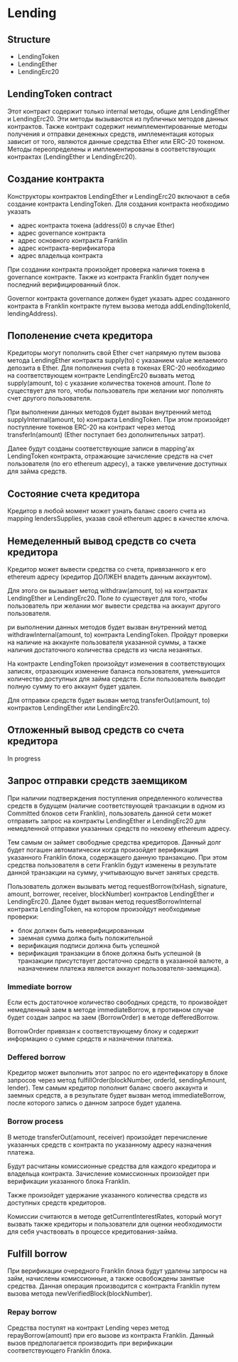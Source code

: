 # Lending

## Structure

- LendingToken
- LendingEther
- LendingErc20

## LendingToken contract

Этот контракт содержит только internal методы, общие для LendingEther и LendingErc20. Эти методы вызываются из публичных методов данных контрактов.
Также контракт содержит неимплементированные методы получения и отправки денежных средств, имплементация которых зависит от того, являются данные средства Ether или ERC-20 токеном. Методы переопределены и имплементированы в соответствующих контрактах (LendingEther и LendingErc20).

## Создание контракта

Конструкторы контрактов LendingEther и LendingErc20 включают в себя создание контракта LendingToken.
Для создания контракта необходимо указать
- адрес контракта токена (address(0) в случае Ether)
- адрес governance контракта
- адрес основного контракта Franklin
- адрес контракта-верификатора
- адрес владельца контракта

При создании контракта произойдет проверка наличия токена в governance контракте.
Также из контракта Franklin будет получен последний верифицированный блок.

Governor контракта governance должен будет указать адрес созданного контракта в Franklin контракте путем вызова метода addLending(tokenId, lendingAddress).

## Пополенение счета **кредитора**

Кредиторы могут пополнить свой Ether счет напрямую путем вызова метода LendingEther контракта supply(to) с указанием value желаемого депозита в Ether.
Для пополнения счета в токенах ERC-20 необходимо на соответствующем контракте LendingErc20 вызвать метод supply(amount, to) с указание количества токенов amount.
Поле *to* существует для того, чтобы пользователь при желании мог пополнять счет другого пользователя.

При выполнении данных методов будет вызван внутренний метод supplyInternal(amount, to) контракта LendingToken. При этом произойдет поступление токенов ERC-20 на контракт через метод transferIn(amount) (Ether поступает без дополнительных затрат).

Далее будут созданы соответствующие записи в mapping'ах LendingToken контракта, отражающие зачисление средств на счет пользователя (по его ethereum адресу), а также увеличение доступных для займа средств.

## Состояние счета **кредитора**

Кредитор в любой момент может узнать баланс своего счета из mapping lendersSupplies, указав свой ethereum адрес в качестве ключа.

## Немеделенный вывод средств со счета **кредитора**

Кредитор может вывести средства со счета, привязанного к его ethereum адресу (кредитор ДОЛЖЕН владеть данным аккаунтом).

Для этого он вызывает метод withdraw(amount, to) на контрактах LendingEther и LendingErc20.
Поле *to* существует для того, чтобы пользователь при желании мог вывести средства на аккаунт другого пользователя.

ри выполнении данных методов будет вызван внутренний метод withdrawInternal(amount, to) контракта LendingToken. Пройдут проверки на наличие на аккаунте пользователя указанной суммы, а также наличия достаточного количества средств из числа незанятых.

На контракте LendingToken произойдут изменения в соответствующих записях, отразающих изменение баланса пользователя, уменьшится количество доступных для займа средств. Если пользователь выводит полную сумму то его аккаунт будет удален.

Для отправки средств будет вызван метод transferOut(amount, to) контрактов LendingEther или LendingErc20.

## Отложенный вывод средств со счета **кредитора**

In progress

## Запрос отправки средств **заемщиком**

При наличии подтверждения поступления определенного количества средств в будущем (наличие соответствующей транзакции в одном из Committed блоков сети Franklin), пользователь данной сети может отправить запрос на контракты  LendingEther и LendingErc20 для немедленной отправки указанных средств по некоему ethereum адресу.

Тем самым он займет свободные средства кредиторов. Данный долг будет погашен автоматически когда произойдет верификация указанного Franklin блока, содержащего данную транзакцию. При этом средства пользователя в сети Franklin будут изменены в результате данной транзакции на сумму, учитывающую вычет занятых средств.

Пользователь должен вызывать метод requestBorrow(txHash, signature, amount, borrower, receiver, blockNumber) контрактов LendingEther и LendingErc20.
Далее будет вызван метод requestBorrowInternal контракта LendingToken, на котором произойдут необходимые проверки:
- блок должен быть неверифицированным
- заемная сумма должа быть положительной
- верификация подписи должна быть успешной
- верификация транзакции в блоке должна быть успешной (в транзакции присутствует достаточно средств в указанной валюте, а назначением платежа является аккаунт пользователя-заемщика).

### Immediate borrow

Если есть достаточное количество свободных средств, то произвойдет немедленный заем в методе immediateBorrow, в противном случае будет создан запрос на заем (BorrowOrder) в методе defferedBorrow.

BorrowOrder привязан к соответствующему блоку и содержит информацию о сумме средств и назначении платежа.

### Deffered borrow

Кредитор может выполнить этот запрос по его идентефикатору в блоке запросов через метод fulfillOrder(blockNumber, orderId, sendingAmount, lender). Тем самым кредитор пополнит баланс своего аккаунта и заемных средств, а в результате будет вызван метод immediateBorrow, после которого запись о данном запросе будет удалена.

### Borrow process

В методе transferOut(amount, receiver) произойдет перечисление указанных средств с контракта по указанному адресу назначения платежа.

Будут расчитаны комиссионные средства для каждого кредитора и владельца контракта. Зачисление комиссионных произойдет при верификации указанного блока Franklin.

Также произойдет удержание указанного количества средств из доступных средств кредиторов.

Комиссии считаются в методе getCurrentInterestRates, который могут вызвать также кредиторы и пользователи для оценки необходимости для себя участвовать в процессе кредитования-займа.

## Fulfill borrow

При верификации очередного Franklin блока будут удалены запросы на займ, начислены комиссионные, а также освобождены занятые средства. Данная операция производится с контракта Franklin путем вызова метода newVerifiedBlock(blockNumber).

### Repay borrow

Средства поступят на контракт Lending через метод repayBorrow(amount) при его вызове из контракта Franklin. Данный вызов предполагается производить при верификации соответствующего Franklin блока.
